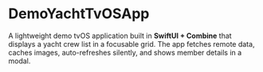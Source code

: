 # DemoYachtTvOSApp
A lightweight demo tvOS application built in **SwiftUI + Combine** that displays a yacht crew list in a focusable grid.   The app fetches remote data, caches images, auto-refreshes silently, and shows member details in a modal.
